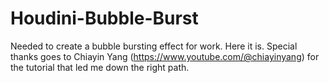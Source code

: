 # Houdini-Bubble-Burst
Needed to create a bubble bursting effect for work. Here it is.
Special thanks goes to Chiayin Yang (https://www.youtube.com/@chiayinyang) for the tutorial that led me down the right path.
